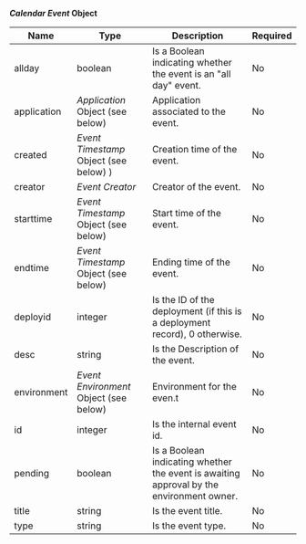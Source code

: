 **_Calendar Event_ Object**

| Name        | Type                                   | Description                                                                              | Required |
|-------------|----------------------------------------|------------------------------------------------------------------------------------------|----------|
| allday      | boolean                                | Is a Boolean indicating whether the event is an "all day" event.                         | No       |
| application | _Application_ Object (see below)       | Application associated to the event.                                                     | No       |
| created     | _Event Timestamp_ Object (see below) ) | Creation time of the event.                                                              | No       |
| creator     | _Event Creator_                        | Creator of the event.                                                                    | No       |
| starttime   | _Event Timestamp_ Object (see below)   | Start time of the event.                                                                 | No       |
| endtime     | _Event Timestamp_ Object (see below)   | Ending time of the event.                                                                | No       |
| deployid    | integer                                | Is the ID of the deployment (if this is a deployment record), 0 otherwise.               | No       |
| desc        | string                                 | Is the Description of the event.                                                         | No       |
| environment | _Event Environment_ Object (see below) | Environment for the even.t                                                               | No       |
| id          | integer                                | Is the internal event id.                                                                | No       |
| pending     | boolean                                | Is a Boolean indicating whether the event is awaiting approval by the environment owner. | No       |
| title       | string                                 | Is the event title.                                                                      | No       |
| type        | string                                 | Is the event type.                                                                       | No       |

